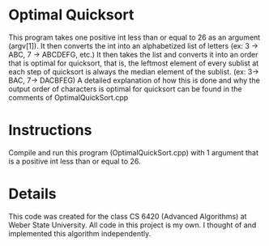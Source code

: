 # Optimal Quicksort
This program takes one positive int less than or equal to 26 as an argument (argv[1]). 
It then converts the int into an alphabetized list of letters (ex: 3 -> ABC, 7 -> ABCDEFG, etc.)
It then takes the list and converts it into an order that is optimal for quicksort, that is, 
the leftmost element of every sublist at each step of quicksort is always the median element of the sublist. (ex: 3-> BAC, 7-> DACBFEG)
A detailed explanation of how this is done and why the output order of characters is optimal for quicksort can be found in the comments of OptimalQuickSort.cpp

# Instructions
Compile and run this program (OptimalQuickSort.cpp) with 1 argument that is a positive int less than or equal to 26.

# Details
This code was created for the class CS 6420 (Advanced Algorithms) at Weber State University. All code in this project is my own.
I thought of and implemented this algorithm independently.

